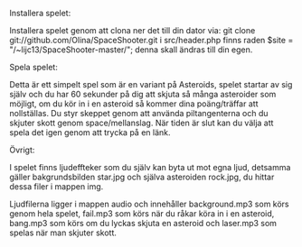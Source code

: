 Installera spelet:

Installera spelet genom att clona ner det till din dator via:
git clone git://github.com/Olina/SpaceShooter.git
i src/header.php finns raden $site = "/~lijc13/SpaceShooter-master/"; 
denna skall ändras till din egen.

Spela spelet:

Detta är ett simpelt spel som är en variant på Asteroids, spelet startar av sig själv och du har 60 sekunder på dig att skjuta så många asteroider som möjligt, om du kör in i en asteroid så kommer dina poäng/träffar att nollställas.
Du styr skeppet genom att använda piltangenterna och du skjuter skott genom space/mellanslag.
När tiden är slut kan du välja att spela det igen genom att trycka på en länk.

Övrigt:

I spelet finns ljudeffteker som du själv kan byta ut mot egna ljud, detsamma gäller bakgrundsbilden star.jpg och själva asteroiden rock.jpg, du hittar dessa filer i mappen img.

Ljudfilerna ligger i mappen audio och innehåller background.mp3 som körs genom hela spelet, fail.mp3 som körs när du råkar köra in i en asteroid, bang.mp3 som körs om du lyckas skjuta en asteroid och laser.mp3 som spelas när man skjuter skott.
